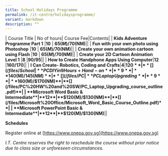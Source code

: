 ```yaml
---
title: School Holidays Programme
permalink: /it-centre/holidaysprogramme/
variant: markdown
description: ""
---
```

| Course Title | No of hours| Course Fee|Contents|
| **Kids Adventure Programme Part 1** |**10** | **$65(M)/$70(NM)**|**[](/files/School%20Holidays%20Programme/Kids_Adventure_Programme_Part_1.pdf)**|
| **Fun with your own photo using Photoshop** |**10** | **$65(M)/$70(NM)**|**[](/files/School%20Holidays%20Programme/Fun_Photo_Photoshop.pdf)**|
| **Create your own animation cartoon using Flash** |**10** | **$65(M)/$70(NM)**|**[](/files/School%20Holidays%20Programme/Create_Animation_Cartoon_Flash.pdf)**|
| **Create your 2D Cartoon Animation Level 1** |**8** |**$90/$95**|**[](/files/Animation/2D_Animation_Cartoon_Course___Kids_Level_1.pdf)**|
| **How to Create Handphone Apps Using Computer**|**12** |**$160/$170**|**[](/files/Programming/HP_App_12_plus.pdf)**|
| **I Can Create- Robotics, Coding and Crafts**|**4**|**$120**|**[](/files/School%20Holidays%20Programme/Robotic_Enrichment.pdf)**|
| **PC DIY in 9 Hours + Hand-on**|**9**|**$140(M)/$145(NM)**|**[](/files/PC%20HW%20and%20SW/PC_DIY_in_9_Hours_course_outlines.pdf)**|
| **PC Laptop Upgrading**|**9**|**$160(M)/$170(NM)**|**[](/files/PC%20HW%20and%20SW/PC_Laptop_Upgrading_course_outline.pdf)**|
| **Microsoft Word Basic & Intermediate**|**12**|**$120(M)/$130(NM)**|**[](/files/Microsoft%20Office/Microsoft_Word_Basic_Course_Outline.pdf)**|
| **Microsoft PowerPoint Basic & Intermediate**|**12**|**$120(M)/$130(NM)**|**[](/files/Microsoft%20Office/Microsoft_PowerPoint_Basic_and_Intermediate_Course_Outline.pdf)**|

**Schedules[](/files/School%20Holidays%20Programme/holiday_programme.pdf)**

Register online at [https://www.onepa.gov.sg](https://www.onepa.gov.sg)

*I.T. Centre reserves the right to reschedule the course without prior notice due to class size or unforeseen circumstances.*
